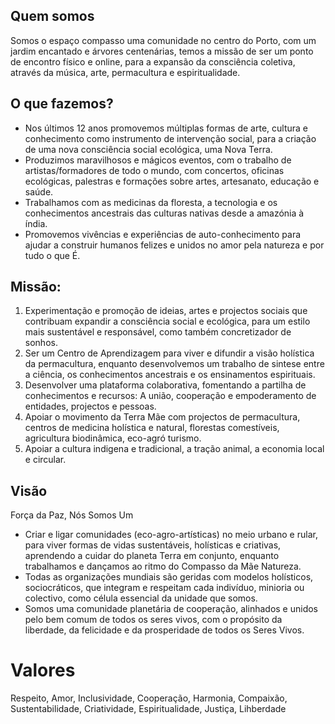 ## Quem somos

Somos o espaço compasso uma comunidade no centro do Porto, com um jardim encantado e árvores centenárias, temos a missão de ser um ponto de encontro físico e online, para a expansão da consciência coletiva, através da música, arte, permacultura e espiritualidade.

## O que fazemos? 

- Nos últimos 12 anos promovemos múltiplas formas de arte, cultura e conhecimento como instrumento de intervenção social, para a criação de uma nova consciência social ecológica, uma Nova Terra.
- Produzimos maravilhosos e mágicos eventos, com o trabalho de artistas/formadores de todo o mundo, com concertos, oficinas ecológicas, palestras e formações sobre artes, artesanato, educação e saúde. 
- Trabalhamos com as medicinas da floresta, a tecnologia e os conhecimentos ancestrais das culturas nativas desde a amazónia à índia.
- Promovemos vivências e experiências de auto-conhecimento para ajudar a construir humanos felizes e unidos no amor pela natureza e por tudo o que É.

## Missão: 

1. Experimentação e promoção de ideias, artes e projectos sociais que contribuam expandir a consciência social e ecológica, para um estilo mais sustentável e responsável, como também concretizador de sonhos.
2. Ser um Centro de Aprendizagem para viver e difundir a visão holística da permacultura, enquanto desenvolvemos um trabalho de sintese entre a ciência, os conhecimentos ancestrais e os ensinamentos espirituais.
3. Desenvolver uma plataforma colaborativa, fomentando a partilha de conhecimentos e recursos: A união, cooperação e empoderamento de entidades, projectos e pessoas.
4. Apoiar o movimento da Terra Mãe com projectos de permacultura, centros de medicina holística e natural, florestas comestíveis, agricultura biodinâmica, eco-agró turismo.
5. Apoiar a cultura indigena e tradicional, a tração animal, a economia local e circular.

## Visão 

Força da Paz, Nós Somos Um 

- Criar e ligar comunidades (eco-agro-artísticas) no meio urbano e rular, para viver formas de vidas sustentáveis, holísticas e criativas, aprendendo a cuidar do planeta Terra em conjunto, enquanto trabalhamos e dançamos ao ritmo do Compasso da Mãe Natureza.
- Todas as organizações mundiais são geridas com modelos holísticos, sociocráticos, que integram e respeitam cada indivíduo, minioria ou colectivo, como célula essencial da unidade que somos. 
- Somos uma comunidade planetária de cooperação, alinhados e unidos pelo bem comum de todos os seres vivos, com o propósito da liberdade, da felicidade e da prosperidade de todos os Seres Vivos.

# Valores 

Respeito, Amor, Inclusividade, Cooperação, Harmonia, Compaixão, Sustentabilidade, Criatividade, Espiritualidade, Justiça, Lihberdade

